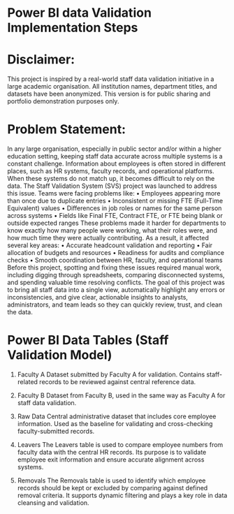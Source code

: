 # Power BI data Validation Implementation Steps

# Disclaimer:
This project is inspired by a real-world staff data validation initiative in a large academic organisation. All institution names, department titles, and datasets have been anonymized. This version is for public sharing and portfolio demonstration purposes only. 

# Problem Statement:
In any large organisation, especially in public sector and/or within a higher education setting, keeping staff data accurate across multiple systems is a constant challenge. Information about employees is often stored in different places, such as HR systems, faculty records, and operational platforms. When these systems do not match up, it becomes difficult to rely on the data.
The Staff Validation System (SVS) project was launched to address this issue. Teams were facing problems like:
• Employees appearing more than once due to duplicate entries
• Inconsistent or missing FTE (Full-Time Equivalent) values
• Differences in job roles or names for the same person across systems
• Fields like Final FTE, Contract FTE, or FTE being blank or outside expected ranges
These problems made it harder for departments to know exactly how many people were working, what their roles were, and how much time they were actually contributing. As a result, it affected several key areas:
• Accurate headcount validation and reporting
• Fair allocation of budgets and resources
• Readiness for audits and compliance checks
• Smooth coordination between HR, faculty, and operational teams
Before this project, spotting and fixing these issues required manual work, including digging through spreadsheets, comparing disconnected systems, and spending valuable time resolving conflicts.
The goal of this project was to bring all staff data into a single view, automatically highlight any errors or inconsistencies, and give clear, actionable insights to analysts, administrators, and team leads so they can quickly review, trust, and clean the data.

# Power BI Data Tables (Staff Validation Model)
1. Faculty A
Dataset submitted by Faculty A for validation. Contains staff-related records to be reviewed against central reference data.
2. Faculty B
Dataset from Faculty B, used in the same way as Faculty A for staff data validation.
3. Raw Data
Central administrative dataset that includes core employee information. Used as the baseline for validating and cross-checking faculty-submitted records.
4. Leavers
The Leavers table is used to compare employee numbers from faculty data with the central HR records. Its purpose is to validate employee exit information and ensure accurate alignment across systems.

5. Removals
The Removals table is used to identify which employee records should be kept or excluded by comparing against defined removal criteria. It supports dynamic filtering and plays a key role in data cleansing and validation.
